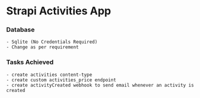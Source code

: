 # Strapi Activities App

### Database

    - Sqlite (No Credentials Required)
    - Change as per requirement

### Tasks Achieved

    - create activities content-type
    - create custom activities_price endpoint
    - create activityCreated webhook to send email whenever an activity is created
